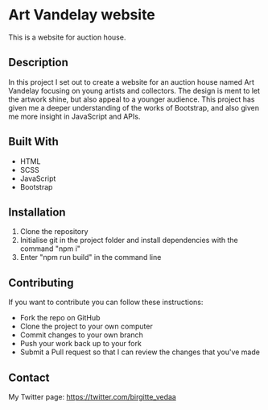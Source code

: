 # Art Vandelay website
This is a website for auction house.
        
## Description
In this project I set out to create a website for an auction house named Art Vandelay focusing on young artists and collectors. The design is ment to let the artwork shine, but also appeal to a younger audience. This project has given me a deeper understanding of the works of Bootstrap, and also given me more insight in JavaScript and APIs.


## Built With

- HTML
- SCSS
- JavaScript
- Bootstrap

## Installation

1. Clone the repository
2. Initialise git in the project folder and install dependencies with the command "npm i"
3. Enter "npm run build" in the command line
        
## Contributing

If you want to contribute you can follow these instructions:

- Fork the repo on GitHub
- Clone the project to your own computer
- Commit changes to your own branch
- Push your work back up to your fork
- Submit a Pull request so that I can review the changes that you've made

## Contact

My Twitter page:
https://twitter.com/birgitte_vedaa

